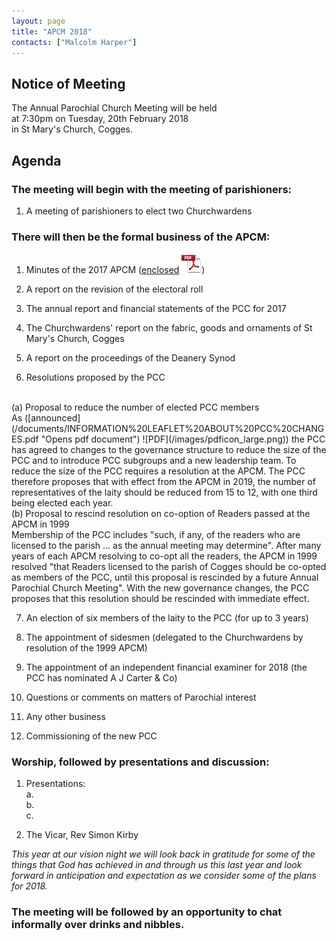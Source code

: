 ```yaml
---
layout: page
title: "APCM 2018"
contacts: ["Malcolm Harper"]
---
```

## Notice of Meeting

The Annual Parochial Church Meeting will be held<br>
at 7:30pm on Tuesday, 20th February 2018<br>
in St Mary's Church, Cogges.

## Agenda

### The meeting will begin with the meeting of parishioners:

1. A meeting of parishioners to elect two Churchwardens
<!--([nomination form enclosed](/documents/apcm/2018/Nomination%20of%20Churchwarden.pdf "Opens link to the 'Nomination of Churchwarden' pdf document.") ![PDF](/images/pdficon_large.png))--> 


### There will then be the formal business of the APCM:

1. Minutes of the 2017 APCM
([enclosed](/documents/apcm/2017/Apcm17_minutes.pdf "Opens link to the 'Apcm17_minutes' pdf document.") ![PDF](/images/pdficon_large.png))

2. A report on the revision of the electoral roll
<!--([enclosed](/documents/apcm/2018/Electoral%20Roll%20Report%202018.pdf "Opens link to the 'Electoral Roll Report 2018' pdf document.") ![PDF](/images/pdficon_large.png))-->

3. The annual report and financial statements of the PCC for 2017
<!--([enclosed](/documents/apcm/2018/AR+FS_2017.pdf "Opens link to the 'AR+FS_2017' pdf document.") ![PDF](/images/pdficon_large.png))-->

4. The Churchwardens' report on the fabric, goods and ornaments of St Mary's Church, Cogges
<!--([enclosed](/documents/apcm/2018/2018%20CW%20Report%20Fabric%20Goods%20and%20Ornaments.pdf "Opens link to the '2018 CW Report Fabric Goods and Ornaments' pdf document.") ![PDF](/images/pdficon_large.png))-->

5. A report on the proceedings of the Deanery Synod
<!--([enclosed](/documents/apcm/2018/Deanery%20Synod%20APCM%202018.pdf "Opens link to the 'Deanery Synod APCM 2018' pdf document.") ![PDF](/images/pdficon_large.png))-->

6. Resolutions proposed by the PCC
<br>
(a) Proposal to reduce the number of elected PCC members 
<br>
As ([announced](/documents/INFORMATION%20LEAFLET%20ABOUT%20PCC%20CHANGES.pdf "Opens pdf document") ![PDF](/images/pdficon_large.png))
the PCC has agreed to changes to the governance structure to reduce the size of the PCC and to introduce PCC subgroups and a new leadership team. To reduce the size of the PCC requires a resolution at the APCM. The PCC therefore proposes that with effect from the APCM in 2019, the number of representatives of the laity should be reduced from 15 to 12, with one third being elected each year.
<br>
(b) Proposal to rescind resolution on co-option of Readers passed at the APCM in 1999 
<br>
Membership of the PCC includes "such, if any, of the readers who are licensed to the parish ... as the annual meeting may determine". After many years of each APCM resolving to co-opt all the readers, the APCM in 1999 resolved "that Readers licensed to the parish of Cogges should be co-opted as members of the PCC, until this proposal is rescinded by a future Annual Parochial Church Meeting". With the new governance changes, the PCC proposes that this resolution should be rescinded with immediate effect.

7. An election of six members of the laity to the PCC (for up to 3 years)
<!--([nomination form enclosed](/documents/apcm/2018/Nomination%20for%20PCC.pdf "Opens link to the 'Nomination for PCC' pdf document.") ![PDF](/images/pdficon_large.png))--> 

8. The appointment of sidesmen (delegated to the Churchwardens by resolution of the 1999 APCM)

9. The appointment of an independent financial examiner for 2018 (the PCC has nominated A J Carter & Co)

10. Questions or comments on matters of Parochial interest

11. Any other business

12. Commissioning of the new PCC

### Worship, followed by presentations and discussion:

1. Presentations:<br>
   a. <br>
   b. <br>
   c. 

2. The Vicar, Rev Simon Kirby<br>

*This year at our vision night we will look back in gratitude for some of the things that God has achieved in and through us this last year and look forward in anticipation and expectation as we consider some of the plans for 2018.*

### The meeting will be followed by an opportunity to chat informally over drinks and nibbles.

<br><br>
